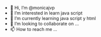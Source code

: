 - 👋 Hi, I’m @monicajvp
- 👀 I’m interested in learn java script 
- 🌱 I’m currently learning java script  y html
- 💞️ I’m looking to collaborate on ...
- 📫 How to reach me ...

<!---
monicajvp/monicajvp is a ✨ special ✨ repository because its `README.md` (this file) appears on your GitHub profile.
You can click the Preview link to take a look at your changes.
--->
